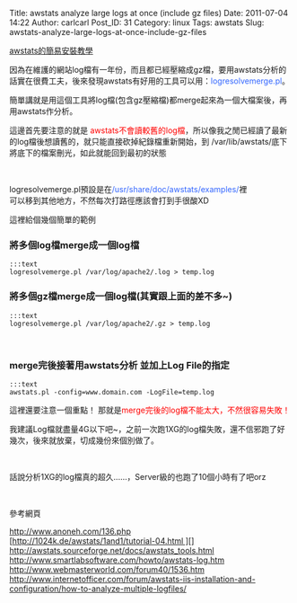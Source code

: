 Title: awstats analyze large logs at once (include gz files)
Date: 2011-07-04 14:22
Author: carlcarl
Post_ID: 31
Category: linux
Tags: awstats
Slug: awstats-analyze-large-logs-at-once-include-gz-files

[awstats的簡易安裝教學][]

因為在維護的網站log檔有一年份，而且都已經壓縮成gz檔，要用awstats分析的話實在很費工夫，後來發現awstats有好用的工具可以用：<span style="color: #3366ff;">logresolvemerge.pl</span>。

簡單講就是用這個工具將log檔(包含gz壓縮檔)都merge起來為一個大檔案後，再用awstats作分析。

這邊首先要注意的就是
<span style="color: #ff0000;">awstats不會讀較舊的log檔</span>，所以像我之閒已經讀了最新的log檔後想讀舊的，就只能直接砍掉紀錄檔重新開始，到
/var/lib/awstats/底下將底下的檔案刪光，如此就能回到最初的狀態

 

logresolvemerge.pl預設是在<span style="color: #3366ff;">/usr/share/doc/awstats/examples/</span>裡  
可以移到其他地方，不然每次打路徑應該會打到手很酸XD

這裡給個幾個簡單的範例

### 將多個log檔merge成一個log檔

	:::text
	logresolvemerge.pl /var/log/apache2/.log > temp.log


### 將多個gz檔merge成一個log檔(其實跟上面的差不多~)

	:::text
	logresolvemerge.pl /var/log/apache2/.gz > temp.log
 

### merge完後接著用awstats分析 並加上Log File的指定

	:::text
	awstats.pl -config=www.domain.com -LogFile=temp.log


這裡還要注意一個重點！
那就是<span style="color: #ff0000;">merge完後的log檔不能太大，不然很容易失敗！</span>

我建議Log檔就盡量4G以下吧~，之前一次跑1XG的log檔失敗，還不信邪跑了好幾次，後來就放棄，切成幾份來個別做了。

 

話說分析1XG的log檔真的超久......，Server級的也跑了10個小時有了吧orz

 

參考網頁

<http://www.anoneh.com/136.php>  
[http://1024k.de/awstats/1and1/tutorial-04.html ][]  
<http://awstats.sourceforge.net/docs/awstats_tools.html>  
<http://www.smartlabsoftware.com/howto/awstats-log.htm>  
<http://www.webmasterworld.com/forum40/1536.htm>  
<http://www.internetofficer.com/forum/awstats-iis-installation-and-configuration/how-to-analyze-multiple-logfiles/>

  [awstats的簡易安裝教學]: http://carl830.pixnet.net/blog/post/66466219
  [http://1024k.de/awstats/1and1/tutorial-04.html ]: http://1024k.de/awstats/1and1/tutorial-04.html
